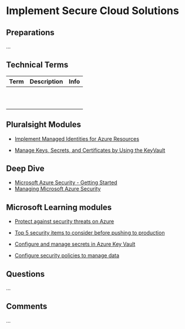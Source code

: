 # Implement Secure Cloud Solutions

## Preparations
...



## Technical Terms
| Term | Description | Info |
| ---- | ----------- | ---- |
|      |             |      |
|      |             |      |
|      |             |      |
|      |             |      |
|      |             |      |
|      |             |      |
|      |             |      |
|      |             |      |
|      |             |      |
|      |             |      |



## Pluralsight Modules
- [Implement Managed Identities for Azure Resources](https://app.pluralsight.com/course-player?clipId=a194836d-f5bb-4009-a12b-36115418ce9f)

- [Manage Keys, Secrets, and Certificates by Using the KeyVault](https://app.pluralsight.com/course-player?clipId=27cab9a5-a7c3-4911-9090-c02c1a1612f3)



## Deep Dive
- [Microsoft Azure Security - Getting Started](https://app.pluralsight.com/library/courses/microsoft-azure-security-getting-started/table-of-contents)
- [Managing Microsoft Azure Security](https://app.pluralsight.com/library/courses/microsoft-azure-security-managing-update/table-of-contents)



## Microsoft Learning modules
- [Protect against security threats on Azure](https://docs.microsoft.com/en-us/learn/modules/protect-against-security-threats-azure/)

- [Top 5 security items to consider before pushing to production](https://docs.microsoft.com/en-us/learn/modules/top-5-security-items-to-consider/)

- [Configure and manage secrets in Azure Key Vault](https://docs.microsoft.com/en-us/learn/modules/configure-and-manage-azure-key-vault/)

- [Configure security policies to manage data](https://docs.microsoft.com/en-us/learn/modules/configure-security-policies-to-manage-data/)



## Questions
...



## Comments
...